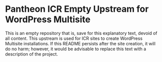 # Pantheon ICR Empty Upstream for WordPress Multisite

This is an empty repository that is, save for this explanatory text, devoid of all content. This upstream is used for ICR sites to create WordPress Multisite installations. If this README persists after the site creation, it will do no harm; however, it would be advisable to replace this text with a description of the project.
